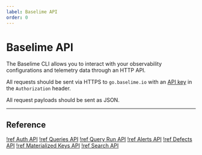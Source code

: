 ```yaml
---
label: Baselime API
order: 0
---
```


# Baselime API

The Baselime CLI allows you to interact with your observability configurations and telemetry data through an HTTP API.

All requests should be sent via HTTPS to `go.baselime.io` with an [API key](../advanced/auth-keys.md) in the `Authorization` header.

All request payloads should be sent as JSON.

--- 

## Reference

[!ref Auth API](./auth.md)
[!ref Queries API](./queries.md)
[!ref Query Run API](./query-run.md)
[!ref Alerts API](./alerts.md)
[!ref Defects API](./defects.md)
[!ref Materialized Keys API](./materialized-keys.md)
[!ref Search API](./search.md)